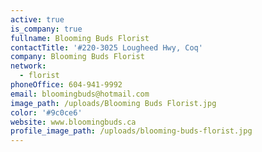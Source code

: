 ```yaml
---
active: true
is_company: true
fullname: Blooming Buds Florist
contactTitle: '#220-3025 Lougheed Hwy, Coq'
company: Blooming Buds Florist
network:
  - florist
phoneOffice: 604-941-9992
email: bloomingbuds@hotmail.com
image_path: /uploads/Blooming Buds Florist.jpg
color: '#9c0ce6'
website: www.bloomingbuds.ca
profile_image_path: /uploads/blooming-buds-florist.jpg
---
```

